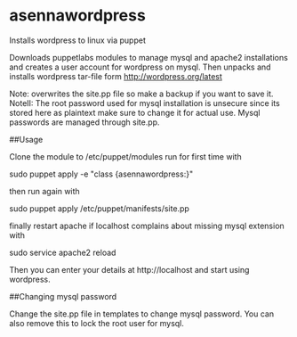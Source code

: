 # asennawordpress
Installs wordpress to linux via puppet


Downloads puppetlabs modules to manage mysql and apache2 installations and creates a user account for wordpress on mysql. Then unpacks and installs wordpress tar-file form http://wordpress.org/latest

Note: overwrites the site.pp file so make a backup if you want to save it.
NoteII: The root password used for mysql installation is unsecure since its stored here as plaintext make sure to change it for actual use. Mysql passwords are managed through site.pp.

##Usage

Clone the module to /etc/puppet/modules run for first time with 

sudo puppet apply -e "class {asennawordpress:}"

then run again with 

sudo puppet apply /etc/puppet/manifests/site.pp

finally restart apache if localhost complains about missing mysql extension with 

sudo service apache2 reload

Then you can enter your details at  http://localhost and start using wordpress.

##Changing mysql password

Change the site.pp file in templates to change mysql password. You can also remove this to lock the root user for mysql.
